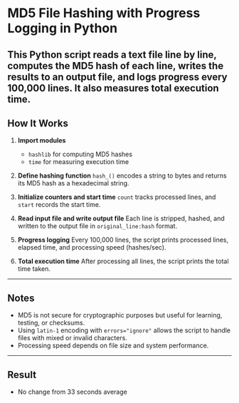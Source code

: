 # MD5 File Hashing with Progress Logging in Python

This Python script reads a text file line by line, computes the MD5 hash of each line, writes the results to an output file, and logs progress every 100,000 lines. It also measures total execution time.
---

## How It Works

1. **Import modules**

   * `hashlib` for computing MD5 hashes
   * `time` for measuring execution time

2. **Define hashing function**
   `hash_()` encodes a string to bytes and returns its MD5 hash as a hexadecimal string.

3. **Initialize counters and start time**
   `count` tracks processed lines, and `start` records the start time.

4. **Read input file and write output file**
   Each line is stripped, hashed, and written to the output file in `original_line:hash` format.

5. **Progress logging**
   Every 100,000 lines, the script prints processed lines, elapsed time, and processing speed (hashes/sec).

6. **Total execution time**
   After processing all lines, the script prints the total time taken.

---
## Notes

* MD5 is not secure for cryptographic purposes but useful for learning, testing, or checksums.
* Using `latin-1` encoding with `errors="ignore"` allows the script to handle files with mixed or invalid characters.
* Processing speed depends on file size and system performance.
---

## Result
* No change from 33 seconds average
